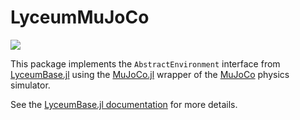 # LyceumMuJoCo

[![](https://github.com/Lyceum/LyceumMuJoCo.jl/workflows/CI/badge.svg)](https://github.com/Lyceum/LyceumMuJoCo.jl/actions)

This package implements the `AbstractEnvironment` interface from [LyceumBase.jl](https://github.com/Lyceum/LyceumBase.jl) using the [MuJoCo.jl](https://github.com/Lyceum/MuJoCo.jl) wrapper of the [MuJoCo](http://www.mujoco.org/) physics simulator.

See the [LyceumBase.jl documentation](https://docs.lyceum.ml/dev/) for more details.
